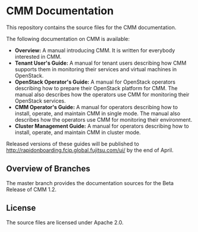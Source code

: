 # CMM Documentation

This repository contains the source files for the CMM documentation.

The following documentation on CMM is available: 

* **Overview:** A manual introducing CMM. It is written for everybody interested in CMM.
* **Tenant User's Guide:** A manual for tenant users describing how CMM supports them in monitoring their services and virtual machines in OpenStack.
* **OpenStack Operator's Guide:** A manual for OpenStack operators describing how to prepare their OpenStack platform for CMM. The manual also describes how the operators use CMM for monitoring their OpenStack services.
* **CMM Operator's Guide:** A manual for operators describing how to install, operate, and maintain CMM in single mode. The manual also describes how the operators use CMM for monitoring their environment.
* **Cluster Management Guide:** A manual for operators describing how to install, operate, and maintain CMM in cluster mode.

Released versions of these guides will be published to http://rapidonboarding.fcip.global.fujitsu.com/ui/ by the end of April.

## Overview of Branches ##

The master branch provides the documentation sources for the Beta Release of CMM 1.2.

## License ##

The source files are licensed under Apache 2.0.
